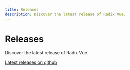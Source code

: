 ```yaml
---
title: Releases
description: Discover the latest release of Radix Vue.
---
```


# Releases

<Description>
Discover the latest release of Radix Vue.
</Description>

[Latest releases on github](https://github.com/unovue/radix-vue/releases)
